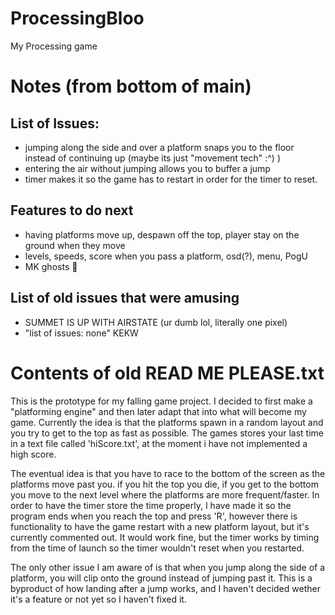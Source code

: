 # ProcessingBloo
My Processing game

# Notes (from bottom of main)
## List of Issues:
* jumping along the side and over a platform snaps you to the floor instead of continuing up (maybe its just "movement tech" :^) )
* entering the air without jumping allows you to buffer a jump
* timer makes it so the game has to restart in order for the timer to reset.

## Features to do next
* having platforms move up, despawn off the top, player stay on the ground when they move
* levels, speeds, score when you pass a platform, osd(?), menu, PogU
* MK ghosts :eyes:

## List of old issues that were amusing
* SUMMET IS UP WITH AIRSTATE (ur dumb lol, literally one pixel)
* "list of issues: none" KEKW

# Contents of old READ ME PLEASE.txt
This is the prototype for my falling game project. I decided to first make a "platforming engine" and then later adapt that into what will become my game. Currently the idea is that the platforms spawn in a random layout and you try to get to the top as fast as possible. The games stores your last time in a text file called 'hiScore.txt', at the moment i have not implemented a high score.

The eventual idea is that you have to race to the bottom of the screen as the platforms move past you. if you hit the top you die, if you get to the bottom you move to the next level where the platforms are more frequent/faster. In order to have the timer store the time properly, I have made it so the program ends when you reach the top and press 'R', however there is functionality to have the game restart with a new platform layout, but  it's currently commented out. It would work fine, but the timer works by timing from the time of launch so the timer wouldn't reset when you restarted. 

The only other issue I am aware of is that when you jump along the side of a platform, you will clip onto the ground instead of jumping past it. This is a byproduct of how landing after a jump works, and I haven't decided wether it's a feature or not yet so I haven't fixed it.

